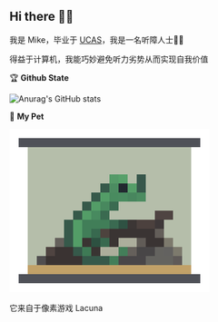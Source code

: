 <h2 color="#bd93f9">Hi there 👋🏼</h2>

我是 Mike，毕业于 [UCAS](https://www.ucas.ac.cn/)，我是一名听障人士🦻🏼

得益于计算机，我能巧妙避免听力劣势从而实现自我价值

🏆 **Github State**

![Anurag's GitHub stats](https://github-readme-stats.vercel.app/api?username=lmk123568&hide_title=True&hide_border=True&show_icons=true&theme=dracula)

🦎 **My Pet**

![pet](pet.gif)

它来自于像素游戏 Lacuna
